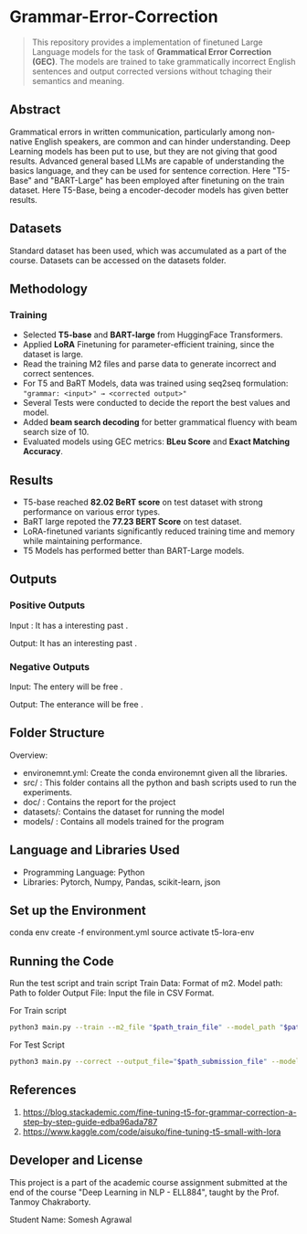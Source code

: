 # Grammar-Error-Correction
> This repository provides a implementation of finetuned Large Language models  for the task of **Grammatical Error Correction (GEC)**. The models are trained to take grammatically incorrect English sentences and output corrected versions without tchaging their semantics and meaning.

## Abstract
Grammatical errors in written communication, particularly among non-native English speakers, are common and can hinder understanding. Deep Learning models has been put to use, but they are not giving that good results. Advanced general based LLMs are capable of understanding the basics language, and they can be used for sentence correction. Here "T5-Base" and "BART-Large" has been employed after finetuning on the train dataset. Here T5-Base, being a encoder-decoder models has given better results.

## Datasets
Standard dataset has been used, which was accumulated as a part of the course. Datasets can be accessed on the datasets folder.

## Methodology
### Training

- Selected **T5-base** and **BART-large** from HuggingFace Transformers.
- Applied  **LoRA** Finetuning for parameter-efficient training, since the dataset is large.
- Read the training M2 files and parse data to generate incorrect and correct sentences.
- For T5 and BaRT Models, data was trained using seq2seq formulation: `"grammar: <input>" → <corrected output>"`
- Several Tests were conducted to decide the report the best values and model.
- Added **beam search decoding** for better grammatical fluency with beam search size of 10.
- Evaluated models using GEC metrics: **BLeu Score** and **Exact Matching Accuracy**.

## Results
- T5-base reached **82.02 BeRT score** on test dataset with strong performance on various error types.
- BaRT large repoted the **77.23 BERT Score** on test dataset.
- LoRA-finetuned variants significantly reduced training time and memory while maintaining performance.
- T5 Models has performed better than BART-Large models.

## Outputs

### Positive Outputs

Input : It has a interesting past . 

Output: It has an interesting past . 

### Negative Outputs

Input: The entery will be free . 

Output: The enterance will be free . 


## Folder Structure
Overview:
- environemnt.yml: Create the conda environemnt given all the libraries.
- src/ : This folder contains all the python  and bash scripts used to run the experiments.
- doc/ : Contains the report for the project
- datasets/: Contains the dataset for running the model
- models/ : Contains all models trained for the program

## Language and Libraries Used
- Programming Language: Python
- Libraries: Pytorch, Numpy, Pandas, scikit-learn, json  

## Set up the Environment
conda env create -f environment.yml
source activate t5-lora-env

## Running the Code
Run the test script and train script
Train Data: Format of m2.
Model path: Path to folder
Output File: Input the file in CSV Format.


For Train script
```bash
python3 main.py --train --m2_file "$path_train_file" --model_path "$path_model_path"

```

For Test Script
```bash
python3 main.py --correct --output_file="$path_submission_file" --model_path="$path_model_path"

```
## References
1. https://blog.stackademic.com/fine-tuning-t5-for-grammar-correction-a-step-by-step-guide-edba96ada787 
2. https://www.kaggle.com/code/aisuko/fine-tuning-t5-small-with-lora

## Developer and License 
This project is a part of the academic course assignment submitted at the end of the course "Deep Learning in NLP - ELL884", taught by the Prof. Tanmoy Chakraborty.

Student Name: Somesh Agrawal